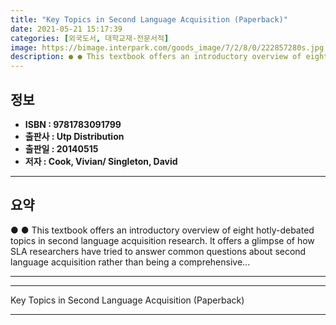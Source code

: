 ```yaml
---
title: "Key Topics in Second Language Acquisition (Paperback)"
date: 2021-05-21 15:17:39
categories: [외국도서, 대학교재-전문서적]
image: https://bimage.interpark.com/goods_image/7/2/8/0/222857280s.jpg
description: ● ● This textbook offers an introductory overview of eight hotly-debated topics in second language acquisition research. It offers a glimpse of how SLA resear
---
```


## **정보**

- **ISBN : 9781783091799**
- **출판사 : Utp Distribution**
- **출판일 : 20140515**
- **저자 : Cook, Vivian/ Singleton, David**

------



## **요약**

●  ●  This textbook offers an introductory overview of eight hotly-debated topics in second language acquisition research. It offers a glimpse of how SLA researchers have tried to answer common questions about second language acquisition rather than being a comprehensive... 

------



------


Key Topics in Second Language Acquisition (Paperback) 

------


